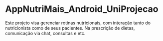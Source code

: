 # AppNutriMais_Android_UniProjecao
Este projeto visa gerenciar rotinas nutricionais, com interação tanto do nutricionista como de seus pacientes. Na prescrição de dietas, comunicação via chat, consultas e etc.
